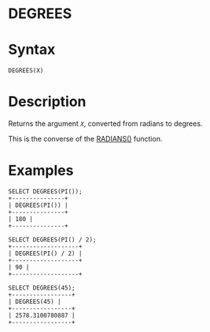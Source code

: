 # DEGREES

#

# Syntax

```
DEGREES(X)
```

#

# Description

Returns the argument *`X`*, converted from radians to degrees.

This is the converse of the [RADIANS()](radians.md) function.

#

# Examples

```
SELECT DEGREES(PI());
+---------------+
| DEGREES(PI()) |
+---------------+
| 180 |
+---------------+

SELECT DEGREES(PI() / 2);
+-------------------+
| DEGREES(PI() / 2) |
+-------------------+
| 90 |
+-------------------+

SELECT DEGREES(45);
+-----------------+
| DEGREES(45) |
+-----------------+
| 2578.3100780887 |
+-----------------+
```
